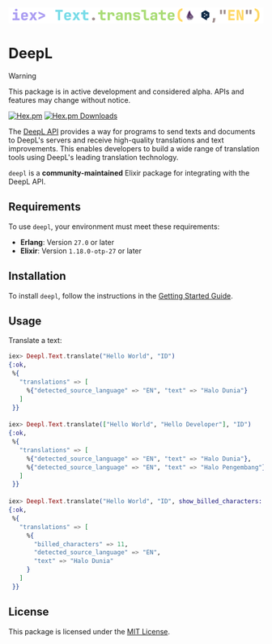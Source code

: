 <p align="center">
  <a href="https://hexdocs.pm/deepl" target="_blank">
    <img src="./priv/assets/logo/readme-logo.png" width="600" alt="Logo">
  </a>
</p>

# DeepL

> [!WARNING]
> This package is in active development and considered alpha. APIs and features may change without notice.

[![Hex.pm](https://img.shields.io/hexpm/v/deepl)](https://hex.pm/packages/deepl)
[![Hex.pm Downloads](https://img.shields.io/hexpm/dt/deepl)](https://hex.pm/packages/deepl)

The [DeepL API](https://www.deepl.com/docs-api) provides a way for programs to send texts and
documents to DeepL's servers and receive high-quality translations and text improvements. This
enables developers to build a wide range of translation tools using DeepL's leading translation technology.

`deepl` is a **community-maintained** Elixir package for integrating with the DeepL API.

## Requirements

To use `deepl`, your environment must meet these requirements:

- **Erlang**: Version `27.0` or later
- **Elixir**: Version `1.18.0-otp-27` or later

## Installation

To install `deepl`, follow the instructions in the
[Getting Started Guide](https://hexdocs.pm/deepl/getting-started.html).

## Usage

Translate a text:

```elixir
iex> Deepl.Text.translate("Hello World", "ID")
{:ok,
 %{
   "translations" => [
     %{"detected_source_language" => "EN", "text" => "Halo Dunia"}
   ]
 }}

iex> Deepl.Text.translate(["Hello World", "Hello Developer"], "ID")
{:ok,
 %{
   "translations" => [
     %{"detected_source_language" => "EN", "text" => "Halo Dunia"},
     %{"detected_source_language" => "EN", "text" => "Halo Pengembang"}
   ]
 }}

iex> Deepl.Text.translate("Hello World", "ID", show_billed_characters: true)
{:ok,
 %{
   "translations" => [
     %{
       "billed_characters" => 11,
       "detected_source_language" => "EN",
       "text" => "Halo Dunia"
     }
   ]
 }}
```

## License

This package is licensed under the [MIT License](https://github.com/muzhawir/deepl/blob/main/LICENSE.md).
